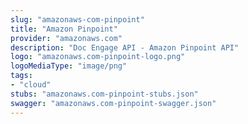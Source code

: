 ```yaml
---
slug: "amazonaws-com-pinpoint"
title: "Amazon Pinpoint"
provider: "amazonaws.com"
description: "Doc Engage API - Amazon Pinpoint API"
logo: "amazonaws.com-pinpoint-logo.png"
logoMediaType: "image/png"
tags:
- "cloud"
stubs: "amazonaws.com-pinpoint-stubs.json"
swagger: "amazonaws.com-pinpoint-swagger.json"
---
```

